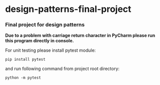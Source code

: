 # design-patterns-final-project
### Final project for design patterns

**Due to a problem with carriage return character in PyCharm please run this program directly in console.**

For unit testing please install pytest module:

`pip install pytest
`

and run following command from project root directory:

`python -m pytest
`